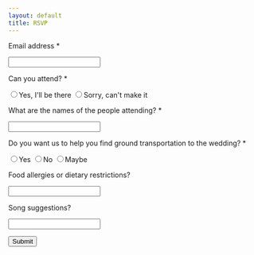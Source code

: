 ```yaml
---
layout: default
title: RSVP
---
```


<form method="post" action="https://docs.google.com/forms/u/0/d/e/1FAIpQLSeZGELk-QKAFeyqbeHcb6BwopYzkbblbkn-o-x4CPP9CzQS1w/formResponse">
    <p>
        <p>Email address *</p>
        <input type="email" name="emailAddress" required />
    </p>
    <p>
        <p>Can you attend? *</p>
        <label for="id2.1"><input type="radio" name="entry.877086558" value="Yes, I'll be there" id="id2.1" required />Yes, I'll be there</label>
        <label for="id2.2"><input type="radio" name="entry.877086558" value="Sorry, can't make it" id="id2.2" required />Sorry, can't make it</label>
    </p>
    <p>
        <p>What are the names of the people attending? *</p>
        <input type="text" name="entry.1498135098" required />
    </p>
    <p>
        <p>Do you want us to help you find ground transportation to the wedding? *</p>
        <label for="id4.1"><input type="radio" name="entry.323160021" value="Yes" id="id4.1" required />Yes</label>
        <label for="id4.2"><input type="radio" name="entry.323160021" value="No" id="id4.2" required />No</label>
        <label for="id4.3"><input type="radio" name="entry.323160021" value="Maybe" id="id4.3" required />Maybe</label>
    </p>
    <p>
        <p>Food allergies or dietary restrictions?</p>
        <input type="text" name="entry.2606285" />
    </p>
    <p>
        <p>Song suggestions?</p>
        <input type="text" name="entry.1999125361" />
    </p>
    <input type="submit">
</form>
<!-- <div class="google-iframe-embeds">
<iframe src="https://docs.google.com/forms/d/e/1FAIpQLSeZGELk-QKAFeyqbeHcb6BwopYzkbblbkn-o-x4CPP9CzQS1w/viewform?embedded=true" width="640" height="1086" frameborder="0" marginheight="0" marginwidth="0">Loading…</iframe>
</div> -->
